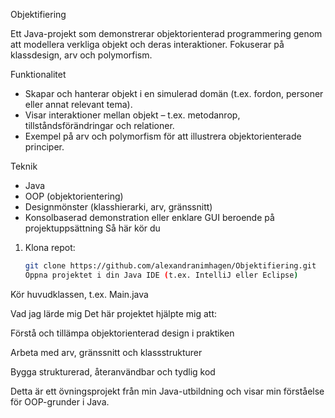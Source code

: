 Objektifiering

Ett Java-projekt som demonstrerar objektorienterad programmering genom att modellera verkliga objekt och deras interaktioner. Fokuserar på klassdesign, arv och polymorfism.

Funktionalitet

- Skapar och hanterar objekt i en simulerad domän (t.ex. fordon, personer eller annat relevant tema).
- Visar interaktioner mellan objekt – t.ex. metodanrop, tillståndsförändringar och relationer.
- Exempel på arv och polymorfism för att illustrera objektorienterade principer.

Teknik

- Java
- OOP (objektorientering)
- Designmönster (klasshierarki, arv, gränssnitt)
- Konsolbaserad demonstration eller enklare GUI beroende på projektuppsättning
Så här kör du

1. Klona repot:
   ```bash
   git clone https://github.com/alexandranimhagen/Objektifiering.git
   Öppna projektet i din Java IDE (t.ex. IntelliJ eller Eclipse)

Kör huvudklassen, t.ex. Main.java

Vad jag lärde mig
Det här projektet hjälpte mig att:

Förstå och tillämpa objektorienterad design i praktiken

Arbeta med arv, gränssnitt och klassstrukturer

Bygga strukturerad, återanvändbar och tydlig kod

Detta är ett övningsprojekt från min Java-utbildning och visar min förståelse för OOP-grunder i Java.

